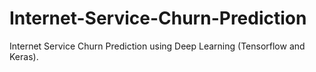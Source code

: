 # Internet-Service-Churn-Prediction
Internet Service Churn Prediction using Deep Learning (Tensorflow and Keras).
